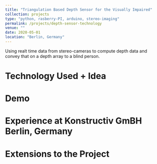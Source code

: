 ```yaml
---
title: "Triangulation Based Depth Sensor for the Visually Impaired"
collection: projects
type: "python, rasberry-PI, arduino, stereo-imaging"
permalink: /projects/depth-sensor-technology
venue: ""
date: 2020-05-01
location: "Berlin, Germany"
---
```


Using realt time data from stereo-cameras to compute depth data and convey that on a depth array to a blind person. 

Technology Used + Idea
======

Demo
======

Experience at Konstructiv GmBH Berlin, Germany
======

Extensions to the Project
======

